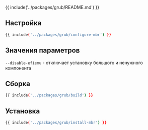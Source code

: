{{ include('../packages/grub/README.md') }}

## Настройка

```bash 
{{ include('../packages/grub/configure-mbr') }}
```

## Значения параметров

`--disable-efiemu` - отключает установку большого и ненужного компонента

## Сборка

```bash 
{{ include('../packages/grub/build') }}
```

## Установка

```bash 
{{ include('../packages/grub/install-mbr') }}
```


